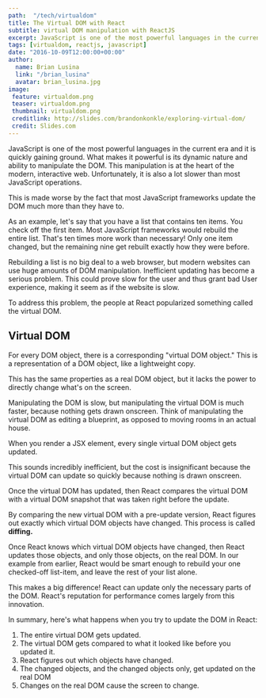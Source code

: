 ```yaml
---
path:  "/tech/virtualdom"
title: The Virtual DOM with React
subtitle: virtual DOM manipulation with ReactJS
excerpt: JavaScript is one of the most powerful languages in the current era and it is quickly gaining ground. What makes it powerful is its dynamic nature and ability to manipulate the DOM. This manipulation is at the heart of the modern, interactive web. Unfortunately, it is also a lot slower than most JavaScript operations.
tags: [virtualdom, reactjs, javascript]
date: "2016-10-09T12:00:00+00:00"
author:
  name: Brian Lusina
  link: "/brian_lusina"
  avatar: brian_lusina.jpg
image:
 feature: virtualdom.png
 teaser: virtualdom.png
 thumbnail: virtualdom.png
 creditlink: http://slides.com/brandonkonkle/exploring-virtual-dom/
 credit: Slides.com
---
```


JavaScript is one of the most powerful languages in the current era and it is quickly gaining ground. What makes it powerful is its dynamic nature and ability to manipulate the DOM. This manipulation is at the heart of the modern, interactive web. Unfortunately, it is also a lot slower than most JavaScript operations.

This is made worse by the fact that most JavaScript frameworks update the DOM much more than they have to.

As an example, let's say that you have a list that contains ten items. You check off the first item. Most JavaScript frameworks would rebuild the entire list. That's ten times more work than necessary! Only one item changed, but the remaining nine get rebuilt exactly how they were before.

Rebuilding a list is no big deal to a web browser, but modern websites can use huge amounts of DOM manipulation. Inefficient updating has become a serious problem. This could prove slow for the user and thus grant bad User experience, making it seem as if the website is slow.

To address this problem, the people at React popularized something called the virtual DOM.

## Virtual DOM

For every DOM object, there is a corresponding "virtual DOM object." This is a representation of a DOM object, like a lightweight copy.

This has the same properties as a real DOM object, but it lacks the power to directly change what's on the screen.

Manipulating the DOM is slow, but manipulating the virtual DOM is much faster, because nothing gets drawn onscreen. Think of manipulating the virtual DOM as editing a blueprint, as opposed to moving rooms in an actual house.

When you render a JSX element, every single virtual DOM object gets updated.

This sounds incredibly inefficient, but the cost is insignificant because the virtual DOM can update so quickly because nothing is drawn onscreen.

Once the virtual DOM has updated, then React compares the virtual DOM with a virtual DOM snapshot that was taken right before the update.

By comparing the new virtual DOM with a pre-update version, React figures out exactly which virtual DOM objects have changed. This process is called **diffing.**

Once React knows which virtual DOM objects have changed, then React updates those objects, and only those objects, on the real DOM. In our example from earlier, React would be smart enough to rebuild your one checked-off list-item, and leave the rest of your list alone.

This makes a big difference! React can update only the necessary parts of the DOM. React's reputation for performance comes largely from this innovation.

In summary, here's what happens when you try to update the DOM in React:

1.  The entire virtual DOM gets updated.
2.  The virtual DOM gets compared to what it looked like before you updated it.
3.  React figures out which objects have changed.
4.  The changed objects, and the changed objects only, get updated on the real DOM
5.  Changes on the real DOM cause the screen to change.
